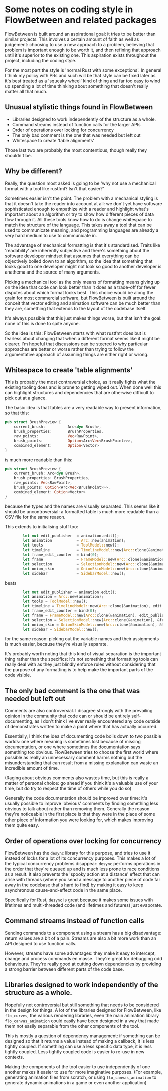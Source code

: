 # Some notes on coding style in FlowBetween and related packages

FlowBetween is built around an aspirational goal: it tries to be better than similar projects. This involves a certain amount of faith as well as judgement: choosing to use a new approach to a problem, believing that problem is important enough to be worth it, and then refining that approach until it's superior to the existing one. This aspiration exists throughout the project, including the coding style.

For the most part the style is 'normal Rust with some exceptions'. In general I think my policy with PRs and such will be that style can be fixed later as it's best treated as a 'squeaky wheel' kind of thing and far too easy to wind up spending a lot of time thinking about something that doesn't really matter all that much.

## Unusual stylistic things found in FlowBetween

 * Libraries designed to work independently of the structure as a whole.
 * Command streams instead of function calls for the larger APIs
 * Order of operations over locking for concurrency
 * The only bad comment is the one that was needed but left out
 * Whitespace to create 'table alignments'

Those last two are probably the most contentious, though really they shouldn't be.

## Why be different?

Really, the question most asked is going to be 'why not use a mechanical format with a tool like rustfmt? Isn't that easier?'

Sometimes easier isn't the point. The problem with a mechanical styling is that it doesn't take the reader into account at all: we don't yet have software sophisticated enough to empathize with a reader and highlight what's important about an algorithm or try to show how different pieces of data flow through it. All these tools know how to do is change whitespace to match the structure of the language. This takes away a tool that can be used to communicate meaning, and programming languages are already a very hard medium to use to communicate in.

The advantage of mechanical formatting is that it's standardised. Traits like 'readability' are inherently subjective and there's something about the software developer mindset that assumes that everything can be objectively boiled down to an algorithm, so the idea that something that looks good to one developer might not look so good to another developer is anathema and the source of many arguments. 

Picking a mechanical tool as the only means of formatting means giving up on the idea that code can look better than it does as a trade-off for fewer disputes about which format looks best. This choice would be along the grain for most commercial software, but FlowBetween is built around the conceit that vector editing and animation software can be much better than they are, something that extends to the layout of the codebase itself.

It's always possible that this just makes things worse, but that isn't the goal: none of this is done to spite anyone.

So the idea is this: FlowBetween starts with what rustfmt does but is fearless about changing that when a different format seems like it might be clearer. I'm hopeful that discussions can be steered to why particular approaches are better or worse rather than trying to follow the argumentative approach of assuming things are either right or wrong.

## Whitespace to create 'table alignments'

This is probably the most contraversial choice, as it really fights what the existing tooling does and is prone to getting wiped out. When done well this can highlight structures and dependencies that are otherwise difficult to pick out at a glance.

The basic idea is that tables are a very readable way to present information, so that this:

```Rust
pub struct BrushPreview {
    current_brush:          Arc<dyn Brush>,
    brush_properties:       BrushProperties,
    raw_points:             Vec<RawPoint>,
    brush_points:           Option<Arc<Vec<BrushPoint>>>,
    combined_element:       Option<Vector>
}
```

is much more readable than this:

```Rust
pub struct BrushPreview {
    current_brush: Arc<dyn Brush>,
    brush_properties: BrushProperties,
    raw_points: Vec<RawPoint>,
    brush_points: Option<Arc<Vec<BrushPoint>>>,
    combined_element: Option<Vector>
}
```

because the types and the names are visually separated. This seems like it should be uncontroversial: a formatted table is much more readable than a CSV file for the same reason.

This extends to initialising stuff too:

```Rust
        let mut edit_publisher  = animation.edit();
        let animation           = Arc::new(animation);
        let tools               = ToolModel::new();
        let timeline            = TimelineModel::new(Arc::clone(&animation), edit_publisher.subscribe());
        let frame_edit_counter  = bind(0);
        let frame               = FrameModel::new(Arc::clone(&animation), edit_publisher.subscribe(), BindRef::new(&timeline.current_time), BindRef::new(&frame_edit_counter), BindRef::new(&timeline.selected_layer));
        let selection           = SelectionModel::new(Arc::clone(&animation), &frame, &timeline);
        let onion_skin          = OnionSkinModel::new(Arc::clone(&animation), &timeline);
        let sidebar             = SidebarModel::new();
```

beats

```Rust
        let mut edit_publisher = animation.edit();
        let animation = Arc::new(animation);
        let tools = ToolModel::new();
        let timeline = TimelineModel::new(Arc::clone(&animation), edit_publisher.subscribe());
        let frame_edit_counter = bind(0);
        let frame = FrameModel::new(Arc::clone(&animation), edit_publisher.subscribe(), BindRef::new(&timeline.current_time), BindRef::new(&frame_edit_counter), BindRef::new(&timeline.selected_layer));
        let selection = SelectionModel::new(Arc::clone(&animation), &frame, &timeline);
        let onion_skin = OnionSkinModel::new(Arc::clone(&animation), &timeline);
        let sidebar = SidebarModel::new();
```

for the same reason: picking out the variable names and their assignments is much easier, because they're visually separate.

It's probably worth noting that this kind of visual separation is the important thing rather than the specifics: it's not something that formatting tools can really deal with as they just blindly enforce rules without considering that the purpose of any formatting is to help make the important parts of the code visible.

## The only bad comment is the one that was needed but left out

Comments are also controversial. I disagree strongly with the prevailing opinion in the community that code can or should be entirely self-documenting, as I don't think I've ever really encountered any code outside of demonstrates written to make a point where that has actually occurred.

Essentially, I think the idea of documenting code boils down to two possible worlds: one where meaning is sometimes lost because of missing documentation, or one where sometimes the documentation says something too obvious. FlowBetween tries to choose the first world where possible as really an unnecessary comment harms nothing but the misunderstanding that can result from a missing explanation can waste an incredible amount of time.

(Raging about obvious comments also wastes time, but this is really a matter of personal choice: go ahead if you think it's a valuable use of your time, but do try to respect the time of others while you do so)

Generally the code documentation should be improved over time: it's usually possible to improve 'obvious' comments by finding something less obvious to talk about rather than removing them. Generally the reason they're noticeable in the first place is that they were in the place of some other piece of information you were looking for, which makes improving them quite easy.

## Order of operations over locking for concurrency

FlowBetween has the `desync` library for this purpose, and tries to use it instead of locks for a lot of its concurrency purposes. This makes a lot of the typical concurrency problems disappear: `desync` performs operations in the order that they're queued up and is much less prone to race conditions as a result. It also prevents the 'spooky action at a distance' effect that can arise with threads (where you send a message to another piece of code far away in the codebase that's hard to find) by making it easy to keep asynchronous cause-and-effect code in the same place.

Specifically for Rust, `desync` is great because it makes some issues with lifetimes and multi-threaded code (and lifetimes and futures) just evaporate.

## Command streams instead of function calls

Sending commands to a component using a stream has a big disadvantage: return values are a bit of a pain. Streams are also a bit more work than an API designed to use function calls.

However, streams have some advantages: they make it easy to intercept, change and process commands en masse. They're great for debugging odd behaviours. They're really good at cutting down dependencies by providing a strong barrier between different parts of the code base.

## Libraries designed to work independently of the structure as a whole.

Hopefully not controversial but still something that needs to be considered in the design for things. A lot of the libraries designed for FlowBetween, like `flo_curves`, the various rendering libraries, even the main animation library `flo_canvas_animation` could easily have been designed in a way that made them not easily separable from the other components of the tool.

This is mostly a question of dependency management: if something can be designed so that it returns a value instead of making a callback, it is less tightly coupled. If something can use a less specific data type, it is less tightly coupled. Less tightly coupled code is easier to re-use in new contexts.

Making the components of the tool easier to use independently of one another makes it easier to use for more imaginative purposes. (For example, generating animation files from scratch, or using `flo_canvas_animation` to generate dynamic animations in a game or even another application)
